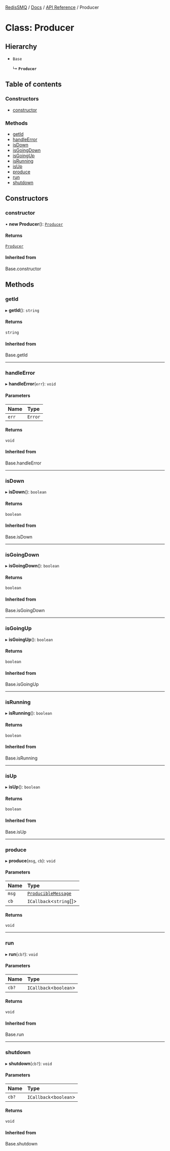 [RedisSMQ](../../../README.md) / [Docs](../../README.md) / [API Reference](../README.md) / Producer

# Class: Producer

## Hierarchy

- `Base`

  ↳ **`Producer`**

## Table of contents

### Constructors

- [constructor](Producer.md#constructor)

### Methods

- [getId](Producer.md#getid)
- [handleError](Producer.md#handleerror)
- [isDown](Producer.md#isdown)
- [isGoingDown](Producer.md#isgoingdown)
- [isGoingUp](Producer.md#isgoingup)
- [isRunning](Producer.md#isrunning)
- [isUp](Producer.md#isup)
- [produce](Producer.md#produce)
- [run](Producer.md#run)
- [shutdown](Producer.md#shutdown)

## Constructors

### constructor

• **new Producer**(): [`Producer`](Producer.md)

#### Returns

[`Producer`](Producer.md)

#### Inherited from

Base.constructor

## Methods

### getId

▸ **getId**(): `string`

#### Returns

`string`

#### Inherited from

Base.getId

___

### handleError

▸ **handleError**(`err`): `void`

#### Parameters

| Name | Type |
| :------ | :------ |
| `err` | `Error` |

#### Returns

`void`

#### Inherited from

Base.handleError

___

### isDown

▸ **isDown**(): `boolean`

#### Returns

`boolean`

#### Inherited from

Base.isDown

___

### isGoingDown

▸ **isGoingDown**(): `boolean`

#### Returns

`boolean`

#### Inherited from

Base.isGoingDown

___

### isGoingUp

▸ **isGoingUp**(): `boolean`

#### Returns

`boolean`

#### Inherited from

Base.isGoingUp

___

### isRunning

▸ **isRunning**(): `boolean`

#### Returns

`boolean`

#### Inherited from

Base.isRunning

___

### isUp

▸ **isUp**(): `boolean`

#### Returns

`boolean`

#### Inherited from

Base.isUp

___

### produce

▸ **produce**(`msg`, `cb`): `void`

#### Parameters

| Name | Type |
| :------ | :------ |
| `msg` | [`ProducibleMessage`](ProducibleMessage.md) |
| `cb` | `ICallback`\<`string`[]\> |

#### Returns

`void`

___

### run

▸ **run**(`cb?`): `void`

#### Parameters

| Name | Type |
| :------ | :------ |
| `cb?` | `ICallback`\<`boolean`\> |

#### Returns

`void`

#### Inherited from

Base.run

___

### shutdown

▸ **shutdown**(`cb?`): `void`

#### Parameters

| Name | Type |
| :------ | :------ |
| `cb?` | `ICallback`\<`boolean`\> |

#### Returns

`void`

#### Inherited from

Base.shutdown
